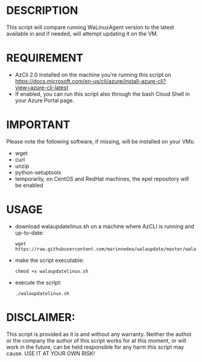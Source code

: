 # DESCRIPTION
This script will compare running WaLinuxAgent version to the latest available in and if needed, will attempt updating it on the VM.

# REQUIREMENT
- AzCli 2.0 installed on the machine you're running this script on <https://docs.microsoft.com/en-us/cli/azure/install-azure-cli?view=azure-cli-latest>
- If enabled, you can run this script also through the bash Cloud Shell in your Azure Portal page.

# IMPORTANT
Please note the following software, if missing, will be installed on your VMs:
- wget
- curl
- unzip
- python-setuptools
- temporarily, on CentOS and RedHat machines, the epel repository will be enabled

# USAGE
- download walaupdatelinux.sh on a machine where AzCLI is running and up-to-date:

      wget https://raw.githubusercontent.com/marinnedea/walaupdate/master/walaupdatelinux.sh
        
- make the script executable:

      chmod +x walaupdatelinux.sh
        
- execute the script:

      ./walaupdatelinux.sh
       
# DISCLAIMER: 
This script is provided as it is and without any warranty. 
Neither the authot or the company the author of this script works for at this moment, or will work in the future, can be held responsible for any
harm this script may cause. 
USE IT AT YOUR OWN RISK!
